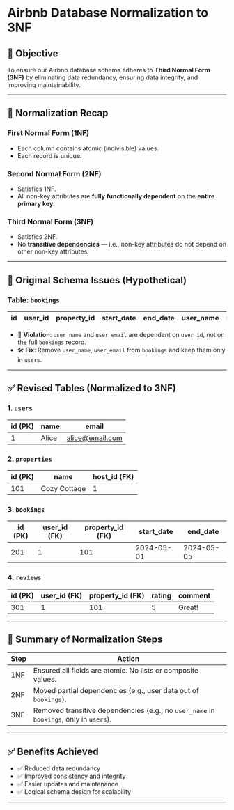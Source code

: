 # Airbnb Database Normalization to 3NF

## 🎯 Objective
To ensure our Airbnb database schema adheres to **Third Normal Form (3NF)** by eliminating data redundancy, ensuring data integrity, and improving maintainability.

---

## 🧠 Normalization Recap

### First Normal Form (1NF)
- Each column contains atomic (indivisible) values.
- Each record is unique.

### Second Normal Form (2NF)
- Satisfies 1NF.
- All non-key attributes are **fully functionally dependent** on the **entire primary key**.

### Third Normal Form (3NF)
- Satisfies 2NF.
- No **transitive dependencies** — i.e., non-key attributes do not depend on other non-key attributes.

---

## 🔎 Original Schema Issues (Hypothetical)

### Table: `bookings`
| id | user_id | property_id | start_date | end_date | user_name | user_email |
|----|---------|-------------|------------|----------|-----------|------------|

- 🔴 **Violation**: `user_name` and `user_email` are dependent on `user_id`, not on the full `bookings` record.
- 🛠 **Fix**: Remove `user_name`, `user_email` from `bookings` and keep them only in `users`.

---

## ✅ Revised Tables (Normalized to 3NF)

### 1. `users`
| id (PK) | name     | email             |
|---------|----------|-------------------|
| 1       | Alice    | alice@email.com   |

### 2. `properties`
| id (PK) | name           | host_id (FK) |
|---------|----------------|--------------|
| 101     | Cozy Cottage   | 1            |

### 3. `bookings`
| id (PK) | user_id (FK) | property_id (FK) | start_date | end_date |
|---------|--------------|------------------|------------|----------|
| 201     | 1            | 101              | 2024-05-01 | 2024-05-05 |

### 4. `reviews`
| id (PK) | user_id (FK) | property_id (FK) | rating | comment |
|---------|--------------|------------------|--------|---------|
| 301     | 1            | 101              | 5      | Great!  |

---

## 🧹 Summary of Normalization Steps

| Step | Action |
|------|--------|
| 1NF  | Ensured all fields are atomic. No lists or composite values. |
| 2NF  | Moved partial dependencies (e.g., user data out of `bookings`). |
| 3NF  | Removed transitive dependencies (e.g., no `user_name` in `bookings`, only in `users`). |

---

## ✅ Benefits Achieved
- ✅ Reduced data redundancy
- ✅ Improved consistency and integrity
- ✅ Easier updates and maintenance
- ✅ Logical schema design for scalability

---


